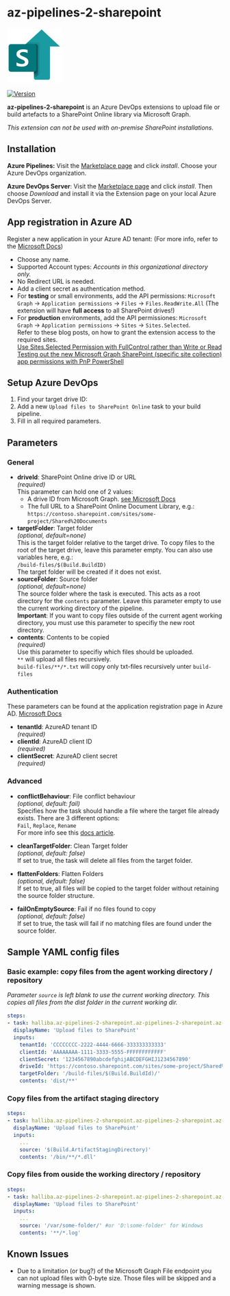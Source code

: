 # az-pipelines-2-sharepoint

![Logo](./images/icon_128.png)

[![Version](https://img.shields.io/visual-studio-marketplace/v/halliba.az-pipelines-2-sharepoint?label=Visual%20Studio%20Marketplace&style=flat-square)](https://marketplace.visualstudio.com/items?itemName=halliba.az-pipelines-2-sharepoint)

**az-pipelines-2-sharepoint** is an Azure DevOps extensions to upload file or build artefacts to a SharePoint Online library via Microsoft Graph.

*This extension can not be used with on-premise SharePoint installations.*

## Installation
**Azure Pipelines:** Visit the [Marketplace page](https://marketplace.visualstudio.com/items?itemName=halliba.az-pipelines-2-sharepoint) and click *install*. Choose your Azure DevOps organization.

**Azure DevOps Server**: Visit the [Marketplace page](https://marketplace.visualstudio.com/items?itemName=halliba.az-pipelines-2-sharepoint) and click *install*. Then choose *Download* and install it via the Extension page on your local Azure DevOps Server.

## App registration in Azure AD
Register a new application in your Azure AD tenant: (For more info, refer to the [Microsoft Docs](https://docs.microsoft.com/en-us/azure/active-directory/develop/quickstart-register-app))
- Choose any name.
- Supported Account types: *Accounts in this organizational directory only.*
- No Redirect URL is needed.
- Add a client secret as authentication method.
- For **testing** or small environments, add the API permissions: `Microsoft Graph` -> `Application permissions` -> `Files` -> `Files.ReadWrite.All` (The extension will have **full access** to all SharePoint drives!)
- For **production** environments, add the API permissiones: `Microsoft Graph` -> `Application permissions` -> `Sites` -> `Sites.Selected`.  
    Refer to these blog posts, on how to grant the extension access to the required sites.  
    [Use Sites.Selected Permission with FullControl rather than Write or Read
](https://www.leonarmston.com/2022/02/use-sites-selected-permission-with-fullcontrol-rather-than-write-or-read/)  
[Testing out the new Microsoft Graph SharePoint (specific site collection) app permissions with PnP PowerShell
](https://www.leonarmston.com/2021/03/testing-out-the-new-microsoft-graph-sharepoint-specific-site-collection-app-permissions-with-pnp-powershell/)

## Setup Azure DevOps
1. Find your target drive ID: 
2. Add a new `Upload files to SharePoint Online` task to your build pipeline.
3. Fill in all required parameters.

## Parameters

### **General**
- **driveId**: SharePoint Online drive ID or URL  
*(required)*  
This parameter can hold one of 2 values:
  - A drive ID from Microsoft Graph. [see Microsoft Docs](https://docs.microsoft.com/en-us/graph/api/drive-get)
  - The full URL to a SharePoint Online Document Library, e.g.:  
    `https://contoso.sharepoint.com/sites/some-project/Shared%20Documents`
- **targetFolder**: Target folder  
*(optional, default=none)*  
This is the target folder relative to the target drive. To copy files to the root of the target drive, leave this parameter empty. You can also use variables here, e.g.:  
`/build-files/$(Build.BuildID)`  
The target folder will be created if it does not exist.  
- **sourceFolder**: Source folder  
*(optional, default=none)*  
The source folder where the task is executed. This acts as a root directory for the `contents` parameter. Leave this parameter empty to use the current working directory of the pipeline.  
**Important**: If you want to copy files outside of the current agent working directory, you must use this parameter to specifiy the new root directory.
- **contents**: Contents to be copied  
*(required)*  
Use this parameter to specifiy which files should be uploaded.  
`**` will upload all files recursively.  
`build-files/**/*.txt` will copy only txt-files recursively unter `build-files` 

### **Authentication**
These parameters can be found at the application registration page in Azure AD. [Microsoft Docs](https://docs.microsoft.com/en-us/azure/active-directory/develop/quickstart-register-app)
- **tenantId**: AzureAD tenant ID  
*(required)*
- **clientId**: AzureAD client ID  
*(required)*
- **clientSecret**: AzureAD client secret  
*(required)*

### **Advanced**
- **conflictBehaviour**: File conflict behaviour  
*(optional, default: fail)*  
Specifies how the task should handle a file where the target file already exists. There are 3 different options:  
`Fail`, `Replace`, `Rename`  
For more info see this [docs article](https://docs.microsoft.com/en-us/graph/api/resources/driveitem?view=graph-rest-1.0#instance-attributes).

- **cleanTargetFolder**: Clean Target folder  
*(optional, default: false)*  
If set to true, the task will delete all files from the target folder.

- **flattenFolders**: Flatten Folders  
*(optional, default: false)*  
If set to true, all files will be copied to the target folder without retaining the source folder structure.


- **failOnEmptySource**: Fail if no files found to copy  
*(optional, default: false)*  
If set to true, the task will fail if no matching files are found under the source folder.

## Sample YAML config files
### Basic example: copy files from the agent working directory / repository
*Parameter `source` is left blank to use the current working directory. This copies all files from the dist folder in the current working dir.*
```yaml
steps:
- task: halliba.az-pipelines-2-sharepoint.az-pipelines-2-sharepoint.az-pipelines-2-sharepoint@0
  displayName: 'Upload files to SharePoint'
  inputs:
    tenantId: 'CCCCCCCC-2222-4444-6666-333333333333'
    clientId: 'AAAAAAAA-1111-3333-5555-FFFFFFFFFFFF'
    clientSecret: '1234567890abcdefghijABCDEFGHIJ1234567890'
    driveId: 'https://contoso.sharepoint.com/sites/some-project/Shared%20Documents'
    targetFolder: '/build-files/$(Build.BuildId)/'
    contents: 'dist/**'
```

### Copy files from the artifact staging directory
```yaml
steps:
- task: halliba.az-pipelines-2-sharepoint.az-pipelines-2-sharepoint.az-pipelines-2-sharepoint@0
  displayName: 'Upload files to SharePoint'
  inputs:
    ...
    source: '$(Build.ArtifactStagingDirectory)'
    contents: '/bin/**/*.dll'
```

### Copy files from ouside the working directory / repository
```yaml
steps:
- task: halliba.az-pipelines-2-sharepoint.az-pipelines-2-sharepoint.az-pipelines-2-sharepoint@0
  displayName: 'Upload files to SharePoint'
  inputs:
    ...
    source: '/var/some-folder/' #or 'D:\some-folder' for Windows
    contents: '**/*.log'
```

## Known Issues
- Due to a limitation (or bug?) of the Microsoft Graph File endpoint you can not upload files with 0-byte size. Those files will be skipped and a warning message is shown.

